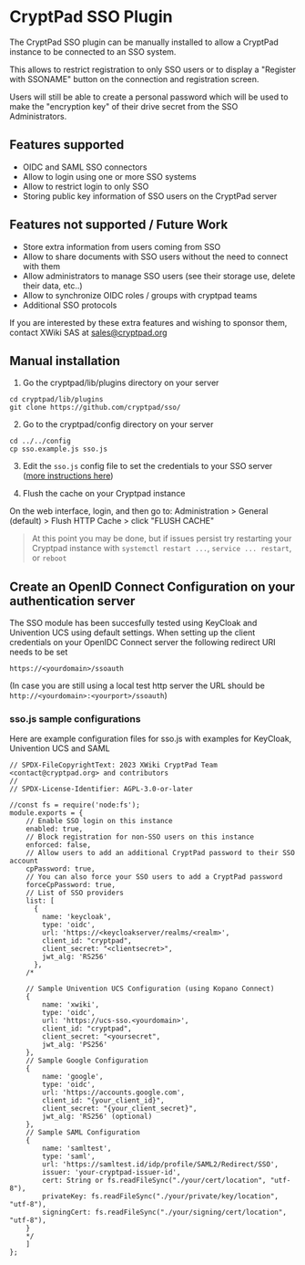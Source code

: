 # CryptPad SSO Plugin

The CryptPad SSO plugin can be manually installed to allow a CryptPad instance to be connected to an SSO system.

This allows to restrict registration to only SSO users or to display a "Register with SSONAME" button on the connection and registration screen.

Users will still be able to create a personal password which will be used to make the "encryption key" of their drive secret from the SSO Administrators.

## Features supported

- OIDC and SAML SSO connectors
- Allow to login using one or more SSO systems
- Allow to restrict login to only SSO
- Storing public key information of SSO users on the CryptPad server

## Features not supported / Future Work

- Store extra information from users coming from SSO
- Allow to share documents with SSO users without the need to connect with them
- Allow administrators to manage SSO users (see their storage use, delete their data, etc..)
- Allow to synchronize OIDC roles / groups with cryptpad teams
- Additional SSO protocols

If you are interested by these extra features and wishing to sponsor them, contact XWiki SAS at sales@cryptpad.org

## Manual installation

1. Go the cryptpad/lib/plugins directory on your server

```
cd cryptpad/lib/plugins
git clone https://github.com/cryptpad/sso/
```

2. Go to the cryptpad/config directory on your server

```
cd ../../config
cp sso.example.js sso.js
```

3. Edit the `sso.js` config file to set the credentials to your SSO server ([more instructions here](#ssojs-sample-configurations))

4. Flush the cache on your Cryptpad instance

On the web interface, login, and then go to:
Administration > General (default) > Flush HTTP Cache > click "FLUSH CACHE"

> At this point you may be done, but if issues persist try restarting your Cryptpad instance with `systemctl restart ...`, `service ... restart`, or `reboot`

## Create an OpenID Connect Configuration on your authentication server

The SSO module has been succesfully tested using KeyCloak and Univention UCS using default settings.
When setting up the client credentials on your OpenIDC Connect server the following redirect URI needs to be set

`https://<yourdomain>/ssoauth`

(In case you are still using a local test http server the URL should be `http://<yourdomain>:<yourport>/ssoauth`)

### sso.js sample configurations

Here are example configuration files for sso.js with examples for KeyCloak, Univention UCS and SAML

```
// SPDX-FileCopyrightText: 2023 XWiki CryptPad Team <contact@cryptpad.org> and contributors
//
// SPDX-License-Identifier: AGPL-3.0-or-later

//const fs = require('node:fs');
module.exports = {
    // Enable SSO login on this instance
    enabled: true,
    // Block registration for non-SSO users on this instance
    enforced: false,
    // Allow users to add an additional CryptPad password to their SSO account
    cpPassword: true,
    // You can also force your SSO users to add a CryptPad password
    forceCpPassword: true,
    // List of SSO providers
    list: [
      {
        name: 'keycloak',
        type: 'oidc',
        url: 'https://<keycloakserver/realms/<realm>',
        client_id: "cryptpad",
        client_secret: "<clientsecret>",
        jwt_alg: 'RS256'
      },
    /*

    // Sample Univention UCS Configuration (using Kopano Connect)
    {
        name: 'xwiki', 
        type: 'oidc',
        url: 'https://ucs-sso.<yourdomain>',
        client_id: "cryptpad",
        client_secret: "<yoursecret",
        jwt_alg: 'PS256'
    },
    // Sample Google Configuration
    {
        name: 'google',
        type: 'oidc',
        url: 'https://accounts.google.com',
        client_id: "{your_client_id}",
        client_secret: "{your_client_secret}",
        jwt_alg: 'RS256' (optional)
    },
    // Sample SAML Configuration
    {
        name: 'samltest',  
        type: 'saml',
        url: 'https://samltest.id/idp/profile/SAML2/Redirect/SSO',
        issuer: 'your-cryptpad-issuer-id',
        cert: String or fs.readFileSync("./your/cert/location", "utf-8"),
        privateKey: fs.readFileSync("./your/private/key/location", "utf-8"),
        signingCert: fs.readFileSync("./your/signing/cert/location", "utf-8"),
    }
    */
    ]
};
```
